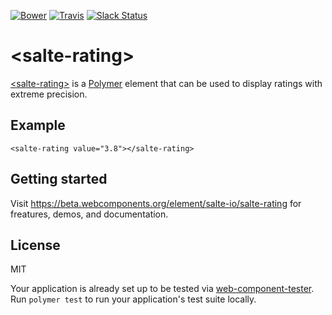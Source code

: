 [![Bower][bower-image]][bower-url]
[![Travis][travis-ci-image]][travis-ci-url]
[![Slack Status][slack-image]][slack-url]

# \<salte-rating\>

[\<salte-rating\>][salte-rating-demo] is a [Polymer]() element that can be used to display ratings with extreme precision.

## Example

<!--
```
<custom-element-demo>
  <template>
      <link rel=”import” href=”salte-rating.html”>
      <next-code-block></next-code-block>
  </template>    
</custom-element-demo>
```
-->
```
<salte-rating value="3.8"></salte-rating>
```

## Getting started

Visit https://beta.webcomponents.org/element/salte-io/salte-rating for freatures, demos, and documentation.

## License

MIT

Your application is already set up to be tested via [web-component-tester](https://github.com/Polymer/web-component-tester). Run `polymer test` to run your application's test suite locally.

[salte-rating-demo]: https://beta.webcomponents.org/element/salte-io/salte-rating

[bower-image]: https://img.shields.io/bower/v/salte-rating.svg
[bower-url]: https://github.com/salte-io/salte-rating

[slack-image]: https://salte-slack.herokuapp.com/badge.svg
[slack-url]: https://salte-slack.herokuapp.com/

[travis-ci-image]: https://img.shields.io/travis/salte-io/salte-rating.svg?style=flat
[travis-ci-url]: https://travis-ci.org/salte-io/salte-rating
